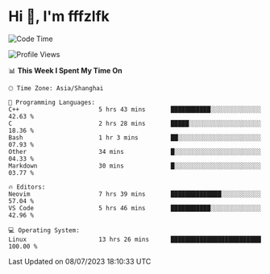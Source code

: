 # Hi 👋, I'm fffzlfk

<!--START_SECTION:waka-->
![Code Time](http://img.shields.io/badge/Code%20Time-267%20hrs%2047%20mins-blue)

![Profile Views](http://img.shields.io/badge/Profile%20Views-0-blue)

📊 **This Week I Spent My Time On** 

```text
🕑︎ Time Zone: Asia/Shanghai

💬 Programming Languages: 
C++                      5 hrs 43 mins       ███████████░░░░░░░░░░░░░░   42.63 % 
C                        2 hrs 28 mins       █████░░░░░░░░░░░░░░░░░░░░   18.36 % 
Bash                     1 hr 3 mins         ██░░░░░░░░░░░░░░░░░░░░░░░   07.93 % 
Other                    34 mins             █░░░░░░░░░░░░░░░░░░░░░░░░   04.33 % 
Markdown                 30 mins             █░░░░░░░░░░░░░░░░░░░░░░░░   03.77 % 

🔥 Editors: 
Neovim                   7 hrs 39 mins       ██████████████░░░░░░░░░░░   57.04 % 
VS Code                  5 hrs 46 mins       ███████████░░░░░░░░░░░░░░   42.96 % 

💻 Operating System: 
Linux                    13 hrs 26 mins      █████████████████████████   100.00 % 
```


 Last Updated on 08/07/2023 18:10:33 UTC
<!--END_SECTION:waka-->
